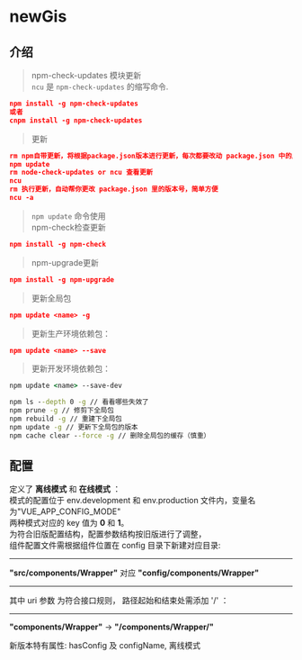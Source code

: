 # newGis

## 介绍

> npm-check-updates 模块更新  
`ncu` 是 `npm-check-updates` 的缩写命令.

```json
npm install -g npm-check-updates
或者
cnpm install -g npm-check-updates
```

> 更新

```json
rm npm自带更新，将根据package.json版本进行更新，每次都要改动 package.json 中的版本号
npm update  
rm node-check-updates or ncu 查看更新
ncu
rm 执行更新，自动帮你更改 package.json 里的版本号，简单方便
ncu -a
```

> `npm update` 命令使用  
> npm-check检查更新

```json
npm install -g npm-check
```

> npm-upgrade更新

```json
npm install -g npm-upgrade
```

> 更新全局包

```json
npm update <name> -g
```

> 更新生产环境依赖包：

```json
npm update <name> --save
```

> 更新开发环境依赖包：

```cmd
npm update <name> --save-dev
```

```cmd
npm ls --depth 0 -g // 看看哪些失效了
npm prune -g // 修剪下全局包
npm rebuild -g // 重建下全局包
npm update -g // 更新下全局包的版本
npm cache clear --force -g // 删除全局包的缓存（慎重）
```

## 配置

定义了  **离线模式** 和 **在线模式** ：  
模式的配置位于 env.development 和 env.production 文件内，变量名为"VUE_APP_CONFIG_MODE"  
两种模式对应的 key 值为 **0** 和 **1**。  
为符合旧版配置结构，配置参数结构按旧版进行了调整，  
组件配置文件需根据组件位置在 config 目录下新建对应目录:

---

**"src/components/Wrapper"**  对应  **"config/components/Wrapper"**

---

其中 uri 参数 为符合接口规则， 路径起始和结束处需添加   '/' ：

---

**"components/Wrapper"**  ->  **"/components/Wrapper/"**

新版本特有属性: hasConfig 及 configName, 离线模式
